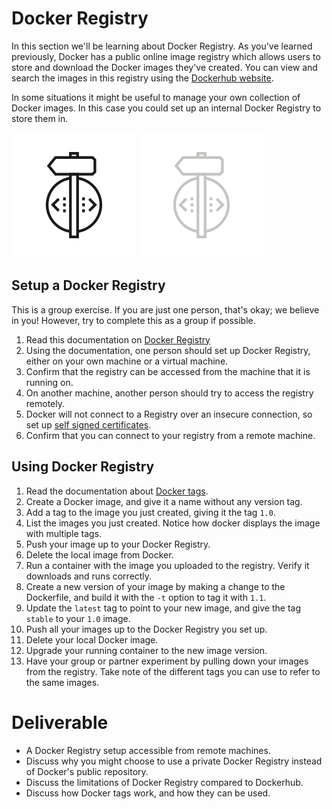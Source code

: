# Docker Registry

In this section we'll be learning about Docker Registry. As you've learned previously, Docker has a public online image registry which allows users to store and download the Docker images they've created. You can view and search the images in this registry using the [Dockerhub website](https://hub.docker.com/).

In some situations it might be useful to manage your own collection of Docker images. In this case you could set up an internal Docker Registry to store them in.

![build image](img-addendum/build_light.svg ':size=100x100 :class=light-mode-icon :alt= build image; light mode')
![build image](img-addendum/build_dark.svg ':size=100x100 :class=dark-mode-icon :alt= build image; dark mode')

## Setup a Docker Registry

This is a group exercise. If you are just one person, that's okay; we believe in you! However, try to complete this as a group if possible.

1. Read this documentation on [Docker Registry](https://docs.docker.com/registry/)
2. Using the documentation, one person should set up Docker Registry, either on your own machine or a virtual machine.
3. Confirm that the registry can be accessed from the machine that it is running on.
4. On another machine, another person should try to access the registry remotely.
5. Docker will not connect to a Registry over an insecure connection, so set up [self signed certificates](https://docs.docker.com/registry/insecure/#use-self-signed-certificates).
6. Confirm that you can connect to your registry from a remote machine.

## Using Docker Registry

1. Read the documentation about [Docker tags](https://docs.docker.com/engine/reference/commandline/tag/).
2. Create a Docker image, and give it a name without any version tag.
3. Add a tag to the image you just created, giving it the tag `1.0`.
4. List the images you just created. Notice how docker displays the image with multiple tags.
5. Push your image up to your Docker Registry.
6. Delete the local image from Docker.
7. Run a container with the image you uploaded to the registry. Verify it downloads and runs correctly.
8. Create a new version of your image by making a change to the Dockerfile, and build it with the `-t` option to tag it with `1.1`.
9. Update the `latest` tag to point to your new image, and give the tag `stable` to your `1.0` image.
10. Push all your images up to the Docker Registry you set up.
11. Delete your local Docker image.
12. Upgrade your running container to the new image version.
13. Have your group or partner experiment by pulling down your images from the registry. Take note of the different tags you can use to refer to the same images.

# Deliverable

- A Docker Registry setup accessible from remote machines.
- Discuss why you might choose to use a private Docker Registry instead of Docker's public repository.
- Discuss the limitations of Docker Registry compared to Dockerhub.
- Discuss how Docker tags work, and how they can be used.
